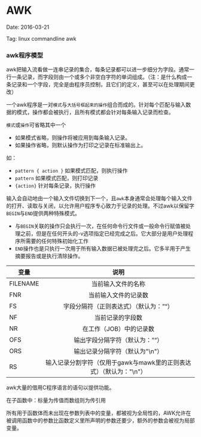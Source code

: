 # AWK

Date: 2016-03-21

Tag: linux commandline awk

### awk程序模型

awk把输入流看做一连串记录的集合，每条记录都可以进一步细分为字段。通常一行一条记录，而字段则由一个或多个非空白字符的单词组成。（注：是什么构成一条记录和一个字段，完全是由程序员控制，且它们的定义，甚至可以在处理期间更改）

一个awk程序是一对`模式`与`大括号框起来的操作`组合而成的。针对每个匹配与输入数据的模式，操作都会被执行，且所有模式都会针对每条输入记录而检查。

`模式`或`操作`可省略其中一个
* 如果模式省略，则操作将被应用到每条输入记录。
* 如果操作省略，则默认操作为打印之记录在标准输出上。

如：

* `pattern { action }` 如果模式匹配，则执行操作
*  `pattern` 如果模式匹配，则打印记录
*   `{action}` 针对每条记录，执行操作

输入会自动地由一个输入文件切换到下一个，且`awk`本身通常会处理每个输入文件的打开、读取与关闭，以允许用户程序专心致力于记录的处理。不过awk以保留字`BEGIN`与`END`提供两种特殊模式。

* 与`BEGIN`关联的操作只会执行一次，在任何命令行文件或一般命令行赋值被处理之前，但是在任何开头的-v选项指定已经完成之后。它大部分是用户处理程序所需要的任何特殊初始化工作
* `END`操作也是只执行一次用于所有输入数据已被处理完之后。它多半用于产生摘要报告或是执行清除操作。


|    变量     | 说明          |
| ------------- |:-------------:|
|FILENAME|当前输入文件的名称|
|FNR|当前输入文件的记录数|
|FS|字段分隔符（正则表达式）（默认为：”“）|
|NF|当前记录的字段数|
|NR|在工作（JOB）中的记录数 |
|OFS|输出字段分隔字符（默认为：”“）
|ORS|输出记录分隔字符（默认为"\n"）
|RS|输入记录分割字符（仅用于gawk与mawk里的正则表达式）（默认为："\n"）

awk大量的借用C程序语言的语句以提供功能。

在子函数中：标量为传值而数组则为传引用

所有用于函数体而未出现在参数列表中的变量，都被视为全局性的，AWK允许在被调用函数中的参数比函数定义里所声明的参数还要少，额外的参数会被视为局部变量。
